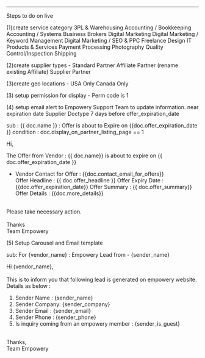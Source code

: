 -----------------------------------------
Steps to do on live

(1)create service category
	3PL & Warehousing
	Accounting / Bookkeeping
	Accounting / Systems
	Business Brokers
	Digital Marketing
	Digital Marketing / Keyword Management
	Digital Marketing / SEO & PPC
	Freelance Design
	IT Products & Services
	Payment Processing
	Photography
	Quality Control/Inspection
	Shipping

(2)create supplier types - 
	Standard Partner
	Affiliate Partner (rename existing Affiliate)
	Supplier Partner

(3)create geo locations -
	USA Only
	Canada Only
	
(3) setup permission for display - Perm code is 1

(4) setup email alert to Empowery Support Team to update information. near expiration date
Supplier Doctype
7 days before offer_expiration_date

sub : {{ doc.name }} :  Offer is about to Expire on {{doc.offer_expiration_date }}
condition : doc.display_on_partner_listing_page == 1

Hi,
<br>
<p>The Offer from Vendor : {{ doc.name}} is about to expire on {{ doc.offer_expiration_date }}
<ul>
<li> Vendor Contact for Offer : {{doc.contact_email_for_offers}} </li>
<il>Offer Headline : {{ doc.offer_headline }} </il>
<il>Offer Expiry Date : {{doc.offer_expiration_date}}</il>
<il>Offer Summary : {{ doc.offer_summary}} </il>
<il>Offer Details : {{doc.more_details}} </il>

</ul>
<br>
Please take necessary action.
 <br>
<br>
Thanks <br>
Team Empowery
</p>

(5) Setup Carousel and Email template

sub: For {vendor_name} : Empowery Lead  from -  {sender_name}

<div>Hi {vendor_name},</div>
<div><br></div>
<div>This is to inform you that following lead is generated on empowery website.&nbsp;</div>
<div>Details as below :</div>
<ol>
<li>Sender Name : {sender_name}</li>
<li>Sender Company: {sender_company}</li>
<li>Sender Email : {sender_email}</li>
<li>Sender Phone : {sender_phone}</li>
<li>Is inquiry coming from an empowery member : {sender_is_guest}</li>
</ol>
<div><br></div>
<div>Thanks,</div>
<div>Team Empowery</div>
